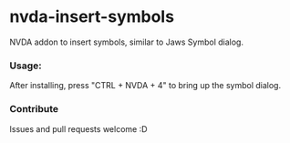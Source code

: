 # nvda-insert-symbols
NVDA addon to insert symbols, similar to Jaws Symbol dialog.

### Usage:

After installing, press "CTRL + NVDA + 4" to bring up the symbol dialog.



### Contribute

Issues and pull requests welcome :D

